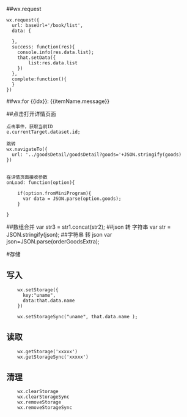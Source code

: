 
##wx.request

	wx.request({
      url: baseUrl+'/book/list',
      data: {
      
      },
      success: function(res){
        console.info(res.data.list);
        that.setData({
            list:res.data.list
        })
      },
      complete:function(){
      }
    })

##wx:for
<view wx:for="{{array}}" wx:for-index="idx" wx:for-item="itemName">
  {{idx}}: {{itemName.message}}
</view>




##点击打开详情页面

	点击事件，获取当前ID
	e.currentTarget.dataset.id;

	跳转
	wx.navigateTo({
	  url: '../goodsDetail/goodsDetail?goods='+JSON.stringify(goods)
	})


	在详情页面接收参数
	onLoad: function(option){

	    if(option.fromMiniProgram){
	      var data = JSON.parse(option.goods);  
	    }

	}



##数组合并
	var str3 = str1.concat(str2);
##json 转 字符串
	var str = JSON.stringify(json);
##字符串 转 json
	var json=JSON.parse(orderGoodsExtra);

#存储
##	写入
		
		wx.setStorage({
		  key:"uname",
		  data:that.data.name
		})

		wx.setStorageSync("uname", that.data.name );
##	读取
		wx.getStorage('xxxxx')
		wx.getStorageSync('xxxxx')
##	清理
		wx.clearStorage
		wx.clearStorageSync
		wx.removeStorage
		wx.removeStorageSync



